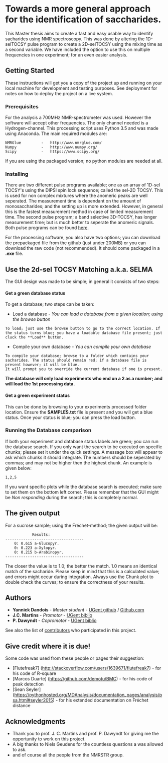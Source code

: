 # Towards a more general approach for the identification of saccharides.

This Master thesis aims to create a fast and easy usable way to identify sacharides using NMR spectroscopy.
This was done by altering the 1D-selTOCSY pulse program to create a 2D-selTOCSY using the mixing time as a second variable.
We have included the option to use this on multiple frequencies in one experiment; for an even easier analysis.

## Getting Started

These instructions will get you a copy of the project up and running on your local machine for development and testing purposes. See deployment for notes on how to deploy the project on a live system.

### Prerequisites

For the analysis a 700MHz NMR-spectrometer was used. However the software will accept other frequencies. The only channel needed is a Hydrogen-channel.
This processing script uses Python 3.5 and was made using Anaconda. The main required modules are:

```
NMRGlue			-	http://www.nmrglue.com/
Numpy			-	http://www.numpy.org/
Scipy			-	https://www.scipy.org/
```
If you are using the packaged version; no python modules are needed at all.

### Installing

There are two different pulse programs available; one as an array of 1D-sel TOCSY's using the DIPSI spin lock sequence; called the sel-2D TOCSY. This is used for non complex mixtures where the anomeric peaks are well seperated. The measurement time is dependant on the amount of monosaccharides; and the setting up is more extended.
However, in general this is the fastest measurement method in case of limited measurement time.
The second pulse program; a band selective 3D-TOCSY, has longer measurement time; but is much better to seperate the anomeric signals.
Both pulse programs can be found [here](https://github.ugent.be/ydandois/Thesis-Source-Code/tree/master/PulsePrograms).

For the processing software, you also have two options; you can download the prepackaged file from the github (just under 200MB) or you can download the raw code (not recommended).
It should come packaged in a **.exe** file.

## Use the 2d-sel TOCSY Matching a.k.a. SELMA

The GUI design was made to be simple; in general it consists of two steps:

#### Get a green database status
To get a database; two steps can be taken:
* Load a database - *You can load a database from a given location; using the browse button*
```
To load; just use the browse button to go to the correct location. If the status turns blue; you have a loadable database file present; just cluck the **Load** button.
```
* Compile your own database - *You can compile your own database*
```
To compile your database; browse to a folder which contains your sacharides. The status should remain red; if a database file is present however; it will be blue.
It will prompt you to override the current database if one is present.
```
**The database will only load experiments who end on a 2 as a number; and will load the 1st processing data.**

#### Get a green experiment status
This can be done by browsing to your experiments processed folder location. Ensure the **SAMPLES.txt** file is present and you will get a blue status.
Once your status is blue; you can press the load button.

### Running the Database comparison
If both your experiment and database status labels are green; you can run the database search.
If you only want the search to be executed on specific chunks; please set it under the quick settings. A message box will appear to ask which chunks it should integrate.
The numbers should be seperated by commas; and may not be higher then the highest chunk. An example is given below:
```
1,2,5
```
If you want specific plots while the database search is executed; make sure to set them on the bottom left corner.
Please remember that the GUI might be *Non responding* during the search; this is completely normal.

## The given output

For a sucrose sample; using the Fréchet-method; the given output will be:

```
            Results:
-----------------------------------
    0: 0.615 a-Glucopyr.
    0: 0.223 a-Xylopyr.
    0: 0.215 b-Arabinopyr.
-----------------------------------
```

The closer the value is to 1.0; the better the match. 1.0 means an identical match of the sacharide. Please keep in mind that this is a calculated value; and errors might occur during integration.
Always use the Chunk plot to double check the curves; to ensure the correctness of your results.

## Authors

* **Yannick Dandois** 	- *Master student* 	- [UGent github](https://github.ugent.be/ydandois) / [Github.com](https://github.com/FramedYannick)
* **J.C. Martins** 		- *Promotor* 		- [UGent biblio](https://biblio.ugent.be/person/801000687646)
* **P. Dawyndt** 		- *Copromotor* 		- [UGent biblio](http://www.twist.ugent.be/index.php?page=personeel&ugentid=801001355633)

See also the list of [contributors](https://github.ugent.be/ydandois/Thesis-Source-Code/graphs/contributors) who participated in this project.

## Give credit where it is due!

Some code was used from these people or pages their suggestion:
* [Flutefreak7] (http://stackoverflow.com/users/1639671/flutefreak7) - for his code of R-square
* [Marcos Duarte] (https://github.com/demotu/BMC) - for his code of peak detection
* [Sean Seyler] (https://pythonhosted.org/MDAnalysis/documentation_pages/analysis/psa.html#seyler2015) - for his extended documentation on Fréchet distance

## Acknowledgments

* Thank you to prof. J. C. Martins and prof. P. Dawyndt for giving me the opportunity to work on this project.
* A big thanks to Niels Geudens for the countless questions a was allowed to ask.
* and of course all the people from the NMRSTR group.

